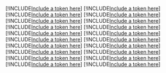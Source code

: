 [!INCLUDE[Include a token here](refs1545104178740/r1.md)]
[!INCLUDE[Include a token here](refs1545104178740/r2.md)]
[!INCLUDE[Include a token here](refs1545104178740/r3.md)]
[!INCLUDE[Include a token here](refs1545104178740/r4.md)]
[!INCLUDE[Include a token here](refs1545104178740/r5.md)]
[!INCLUDE[Include a token here](refs1545104178740/r6.md)]
[!INCLUDE[Include a token here](refs1545104178740/r7.md)]
[!INCLUDE[Include a token here](refs1545104178740/r8.md)]
[!INCLUDE[Include a token here](refs1545104178740/r9.md)]
[!INCLUDE[Include a token here](refs1545104178740/r10.md)]
[!INCLUDE[Include a token here](refs1545104178740/r11.md)]
[!INCLUDE[Include a token here](refs1545104178740/r12.md)]
[!INCLUDE[Include a token here](refs1545104178740/r13.md)]
[!INCLUDE[Include a token here](refs1545104178740/r14.md)]
[!INCLUDE[Include a token here](refs1545104178740/r15.md)]
[!INCLUDE[Include a token here](refs1545104178740/r16.md)]
[!INCLUDE[Include a token here](refs1545104178740/r17.md)]
[!INCLUDE[Include a token here](refs1545104178740/r18.md)]
[!INCLUDE[Include a token here](refs1545104178740/r19.md)]
[!INCLUDE[Include a token here](refs1545104178740/r20.md)]